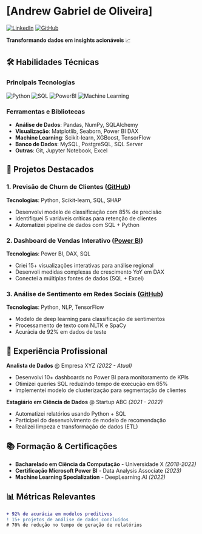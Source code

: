 # [Andrew Gabriel de Oliveira] 

[![LinkedIn](https://img.shields.io/badge/LinkedIn-0077B5?style=for-the-badge&logo=linkedin&logoColor=white)](https://www.linkedin.com/in/seu-linkedin)
[![GitHub](https://img.shields.io/badge/GitHub-100000?style=for-the-badge&logo=github&logoColor=white)](https://github.com/seu-github)

**Transformando dados em insights acionáveis** 📈

## 🛠 Habilidades Técnicas

### **Principais Tecnologias**
![Python](https://img.shields.io/badge/Python-3776AB?style=for-the-badge&logo=python&logoColor=white)
![SQL](https://img.shields.io/badge/SQL-4479A1?style=for-the-badge&logo=postgresql&logoColor=white)
![PowerBI](https://img.shields.io/badge/Power_BI-F2C811?style=for-the-badge&logo=powerbi&logoColor=black)
![Machine Learning](https://img.shields.io/badge/Machine_Learning-01D277?style=for-the-badge&logo=scikitlearn&logoColor=white)

### **Ferramentas e Bibliotecas**
- **Análise de Dados**: Pandas, NumPy, SQLAlchemy
- **Visualização**: Matplotlib, Seaborn, Power BI DAX
- **Machine Learning**: Scikit-learn, XGBoost, TensorFlow
- **Banco de Dados**: MySQL, PostgreSQL, SQL Server
- **Outras**: Git, Jupyter Notebook, Excel

## 📂 Projetos Destacados

### 1. Previsão de Churn de Clientes ([GitHub](https://github.com/seu-link))
**Tecnologias**: Python, Scikit-learn, SQL, SHAP  
- Desenvolvi modelo de classificação com 85% de precisão
- Identifiquei 5 variáveis críticas para retenção de clientes
- Automatizei pipeline de dados com SQL + Python

### 2. Dashboard de Vendas Interativo ([Power BI](https://exemplo.com))
**Tecnologias**: Power BI, DAX, SQL  
- Criei 15+ visualizações interativas para análise regional
- Desenvoli medidas complexas de crescimento YoY em DAX
- Conectei a múltiplas fontes de dados (SQL + Excel)

### 3. Análise de Sentimento em Redes Sociais ([GitHub](https://github.com/seu-link))
**Tecnologias**: Python, NLP, TensorFlow  
- Modelo de deep learning para classificação de sentimentos
- Processamento de texto com NLTK e SpaCy
- Acurácia de 92% em dados de teste

## 💼 Experiência Profissional

**Analista de Dados** @ Empresa XYZ *(2022 - Atual)*  
- Desenvolvi 10+ dashboards no Power BI para monitoramento de KPIs
- Otimizei queries SQL reduzindo tempo de execução em 65%
- Implementei modelo de clusterização para segmentação de clientes

**Estagiário em Ciência de Dados** @ Startup ABC *(2021 - 2022)*  
- Automatizei relatórios usando Python + SQL
- Participei do desenvolvimento de modelo de recomendação
- Realizei limpeza e transformação de dados (ETL)

## 📚 Formação & Certificações

- **Bacharelado em Ciência da Computação** - Universidade X *(2018-2022)*
- **Certificação Microsoft Power BI** - Data Analysis Associate *(2023)*
- **Machine Learning Specialization** - DeepLearning.AI *(2022)*

## 📊 Métricas Relevantes
```diff
+ 92% de acurácia em modelos preditivos
! 15+ projetos de análise de dados concluídos
# 70% de redução no tempo de geração de relatórios
